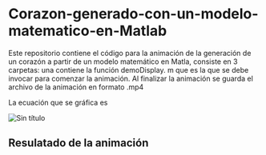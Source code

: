 # Corazon-generado-con-un-modelo-matematico-en-Matlab
Este repositorio contiene el código para la animación de la generación de un corazón a partir de un modelo matemático en Matla, consiste en 3 carpetas: una contiene la función demoDisplay. m que es la que se debe invocar para comenzar la animación. Al finalizar la animación se guarda el archivo de la animación en formato .mp4

La ecuación que se gráfica es

![Sin título](https://github.com/raymundosoto/Corazon-generado-con-un-modelo-matematico-en-Matlab/assets/72757419/7935153e-ba20-4706-bc2b-01ec2b0f5403)

## Resulatado de la animación

